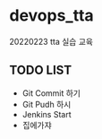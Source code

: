 # devops_tta
20220223 tta 실습 교육 

## TODO LIST
- Git Commit 하기
- Git Pudh 하시
- Jenkins Start 
- 집에가쟈
